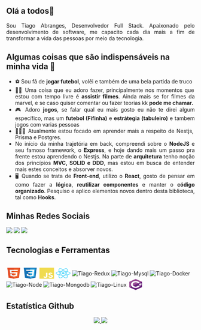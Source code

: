 ## Olá a todos👋

<div align="justify">
  Sou Tiago Abranges, Desenvolvedor Full Stack. Apaixonado pelo desenvolvimento de software, me capacito cada dia mais a fim de transformar a vida das pessoas por meio da tecnologia.
 </div>

## Algumas coisas que são indispensáveis na minha vida 🤔

<ul align="justify">
  <li>⚽ Sou fã de <strong>jogar futebol</strong>, volêi e também de uma bela partida de truco</li>
  <li>🏃🏻 Uma coisa que eu adoro fazer, principalmente nos momentos que estou com tempo livre é <strong>assistir filmes</strong>. Ainda mais se for filmes da marvel, e se caso quiser comentar ou fazer teorias kk <strong>pode me chamar.</strong></li>
  <li>🎮 Adoro <strong>jogos</strong>, se falar qual eu mais gosto eu não te direi algum específico, mas um <strong>futebol (Fifinha)</strong> e <strong>estrátegia (tabuleiro)</strong> e tambem jogos com varias pessoas</li>
  <li>👨🏻‍💻 Atualmente estou focado em aprender mais a respeito de Nestjs, Prisma e Postgres.</li>
  <li>No início da minha trajetória em back, compreendi sobre o <strong>NodeJS</strong> e seu famoso framework, o <strong>Express</strong>, e hoje dando mais um passo pra frente estou aprendendo o Nestjs. Na parte de <strong>arquitetura</strong> tenho noção dos princípios <strong>MVC, SOLID e DDD</strong>, mas estou em busca de entender mais estes conceitos e absorver novos.</li>
  <li>🖥️ Quando se trata de <strong>Front-end</strong>, utilizo o <strong>React</strong>, gosto de pensar em como fazer a <strong>lógica</strong>, <strong>reutilizar componentes</strong> e manter o <strong>código organizado</strong>. Pesquiso e aplico elementos novos dentro desta biblioteca, tal como <strong>Hooks</strong>.</li>
</ul>
  
## Minhas Redes Sociais
 
<div> 
  <a href="https://instagram.com/tiago_abranges" target="_blank"><img src="https://img.shields.io/badge/-Instagram-%23E4405F?style=for-the-badge&logo=instagram&logoColor=white" target="_blank"></a>
 	<a href = "tiagoabranges@gmail.com"><img src="https://img.shields.io/badge/-Gmail-%23333?style=for-the-badge&logo=gmail&logoColor=white" target="_blank"></a>
  <a href="https://www.linkedin.com/in/tiagoabranges/" target="_blank"><img src="https://img.shields.io/badge/-LinkedIn-%230077B5?style=for-the-badge&logo=linkedin&logoColor=white" target="_blank"></a> 
</div>
  
  ## Tecnologias e Ferramentas
  
  <div style="display: inline_block"><br>
      <img align="center" alt="Tiago-HTML" height="30" width="40" src="https://raw.githubusercontent.com/devicons/devicon/master/icons/html5/html5-original.svg">
     <img align="center" alt="Tiago-CSS" height="30" width="40" src="https://raw.githubusercontent.com/devicons/devicon/master/icons/css3/css3-original.svg">
  <img align="center" alt="Tiago-Js" height="30" width="40" src="https://raw.githubusercontent.com/devicons/devicon/master/icons/javascript/javascript-plain.svg">
  <img align="center" alt="Tiago-React" height="30" width="40" src="https://raw.githubusercontent.com/devicons/devicon/master/icons/react/react-original.svg">
    <img align="center" alt="Tiago-Redux" height="30" width="40" src="https://cdn.jsdelivr.net/gh/devicons/devicon/icons/redux/redux-original.svg"  >
    <img align="center" alt="Tiago-Mysql" height="30" width="40" src="https://cdn.jsdelivr.net/gh/devicons/devicon/icons/mysql/mysql-original.svg" >
    <img align="center" alt="Tiago-Docker" height="30" width="40" src="https://cdn.jsdelivr.net/gh/devicons/devicon/icons/docker/docker-original.svg">
    <img align="center" alt="Tiago-Node" height="30" width="40" src="https://cdn.jsdelivr.net/gh/devicons/devicon/icons/nodejs/nodejs-original.svg">
    <img align="center" alt="Tiago-Mongodb" height="30" width="40" src="https://cdn.jsdelivr.net/gh/devicons/devicon/icons/mongodb/mongodb-original.svg">
    <img align="center" alt="Tiago-Linux" height="30" width="40" src="https://cdn.jsdelivr.net/gh/devicons/devicon/icons/linux/linux-original.svg">
    <img align="center" alt="Tiago-Csharp" height="30" width="40" src="https://raw.githubusercontent.com/devicons/devicon/master/icons/csharp/csharp-original.svg">
 </div>

 ## Estatística Github

<div align="center">
  <a href="https://github.com/Tiagoabranges">
  <img height="180em" src="https://github-readme-stats.vercel.app/api?username=Tiagoabranges&show_icons=true&&locale=pt-br&theme=dracula&include_all_commits=true&count_private=true"/>
  <img height="180em" src="https://github-readme-stats.vercel.app/api/top-langs/?username=Tiagoabranges&layout=compact&&locale=pt-br&langs_count=7&theme=dracula"/>
</div>
 
